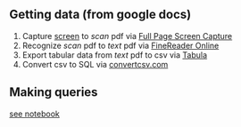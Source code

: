 ## Getting data (from google docs)
1. Capture [screen](https://docs.google.com/document/d/14cFMzFs47iPyyBscWCbA_glkDhUE1KK27nY3flm19Y0/edit) to *scan* pdf via [Full Page Screen Capture](https://chrome.google.com/webstore/detail/full-page-screen-capture/fdpohaocaechififmbbbbbknoalclacl?hl=en)
2. Recognize *scan* pdf to *text* pdf via [FineReader Online](https://finereaderonline.com/)
3. Export tabular data from *text* pdf to csv via [Tabula](https://tabula.technology/)
4. Convert csv to SQL via [convertcsv.com](https://www.convertcsv.com/csv-to-sql.htm)

## Making queries
[see notebook](https://github.com/woldemarg/nix_solutions_db_case/blob/master/nix_db_case.ipynb)
